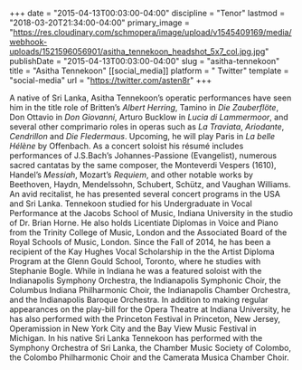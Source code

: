 +++
date = "2015-04-13T00:03:00-04:00"
discipline = "Tenor"
lastmod = "2018-03-20T21:34:00-04:00"
primary_image = "https://res.cloudinary.com/schmopera/image/upload/v1545409169/media/webhook-uploads/1521596056901/asitha_tennekoon_headshot_5x7_col.jpg.jpg"
publishDate = "2015-04-13T00:03:00-04:00"
slug = "asitha-tennekoon"
title = "Asitha Tennekoon"
[[social_media]]
platform = " Twitter"
template = "social-media"
url = "https://twitter.com/asten8r"
+++

A native of Sri Lanka, Asitha Tennekoon’s operatic performances have seen him in the title role of Britten’s *Albert Herring*, Tamino in *Die Zauberflöte*, Don Ottavio in *Don Giovanni*, Arturo Bucklow in *Lucia di Lammermoor*, and several other comprimario roles in operas such as *La Traviata*, *Ariodante*, *Cendrillon* and *Die Fledermaus*. Upcoming, he will play Paris in *La belle Hélène* by Offenbach. As a concert soloist his résumé includes performances of J.S.Bach’s Johannes-Passione (Evangelist), numerous sacred cantatas by the same composer, the Monteverdi Vespers (1610), Handel’s *Messiah*, Mozart’s *Requiem*, and other notable works by Beethoven, Haydn, Mendelssohn, Schubert, Schütz, and Vaughan Williams. An avid recitalist, he has presented several concert programs in the USA and Sri Lanka. Tennekoon studied for his Undergraduate in Vocal Performance at the Jacobs School of Music, Indiana University in the studio of Dr. Brian Horne. He also holds Licentiate Diplomas in Voice and Piano from the Trinity College of Music, London and the Associated Board of the Royal Schools of Music, London. Since the Fall of 2014, he has been a recipient of the Kay Hughes Vocal Scholarship in the the Artist Diploma Program at the Glenn Gould School, Toronto, where he studies with Stephanie Bogle. While in Indiana he was a featured soloist with the Indianapolis Symphony Orchestra, the Indianapolis Symphonic Choir, the Columbus Indiana Philharmonic Choir, the Indianapolis Chamber Orchestra, and the Indianapolis Baroque Orchestra. In addition to making regular appearances on the play-bill for the Opera Theatre at Indiana University, he has also performed with the Princeton Festival in Princeton, New Jersey, Operamission in New York City and the Bay View Music Festival in Michigan. In his native Sri Lanka Tennekoon has performed with the Symphony Orchestra of Sri Lanka, the Chamber Music Society of Colombo, the Colombo Philharmonic Choir and the Camerata Musica Chamber Choir.
